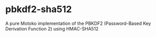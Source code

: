 # pbkdf2-sha512
A pure Motoko implementation of the PBKDF2 (Password-Based Key Derivation Function 2) using HMAC-SHA512
